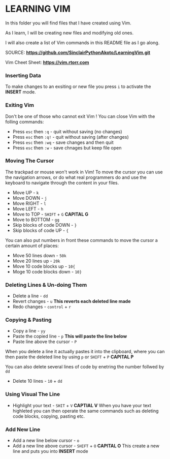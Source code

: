 # LEARNING VIM

In this folder you will find files that I have created using Vim.

As I learn, I will be creating new files and modifying old ones.

I will also create a list of Vim commands in this README file as I go along.

SOURCE: **https://github.com/SinclairPythonAkoto/LearningVim.git**

Vim Cheet Sheet: **https://vim.rtorr.com**

### Inserting Data
To  make changes to an exsiting or new file you press `i` to activate the **INSERT** mode.

### Exiting Vim
Don't be one of those who cannot exit Vim ! You can close Vim with the folling commands:
- Press `esc` then `:q`  - quit without saving (no changes)
- Press `esc` then `:q!` - quit without saving (after changes)
- Press `esc` then `:wq` - save changes and then quit
- Press `esc` then `:w`  - save chnages but keep file open

### Moving The Cursor 
The trackpad or mouse won't work in Vim! To move the cursor you  can use the navigation arrows, or do what real programmers do and use the keyboard to navigate through the content in your files.
- Move UP - `k`
- Move DOWN - `j`
- Move RIGHT - `l`
- Move LEFT - `h`
- Move to TOP - `SHIFT` + `G` **CAPITAL G**
- Move to BOTTOM - `gg`
- Skip blocks of code DOWN - `}`
- Skip blocks of code UP - `{`

You can also put numbers in front these commands to move the cursor a certain amount of places:

- Move 50 lines down - `50k`
- Move 20 lines up - `20k`
- Move 10 code blocks up - `10{`
- Moge 10 code blocks down - `10}`

### Deleting Lines & Un-doing Them
- Delete a line - `dd`
- Revert changes - `u` **This reverts each deleted line made**
- Redo changes - `control` + `r`

### Copying & Pasting 
- Copy a line - `yy`
- Paste the copied line - `p` **This will paste the line below**
- Paste line above the cursor - `P`

When you delete a line it actually pastes it into the clipboard, where you can then paste the deleted line by using `p` or `SHIFT` + `P` **CAPITAL P**

You can also delete several lines of code by enetring the number follwed by `dd`
- Delete 10 lines - `10` + `dd`

### Using Visual The Line 
- Highlight your text - `SHIT` + `V` **CAPTIAL V** 
When you have your text highleted you can then operate the same commands such as deleting code blocks, copying, pasting etc.

### Add New Line
- Add a new line below cursor - `o`
- Add a new line above cursor - `SHIFT` + `O` **CAPITAL O**
This create a new line and puts you into **INSERT** mode
